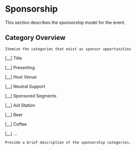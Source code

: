# Sponsorship
This section describes the sponsorship model for the event.

## Category Overview

    Itemize the categories that exist as sponsor opportunities

[__] Title

[__] Presenting

[__] Host Venue

[__] Neutral Support

[__] Sponsored Segments

[__] Aid Station

[__] Beer

[__] Coffee

[__] ...

    Provide a brief description of the sponsorship categories.
    
